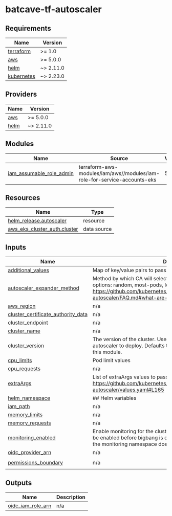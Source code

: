 # batcave-tf-autoscaler

<!-- BEGIN_TF_DOCS -->
## Requirements

| Name | Version |
|------|---------|
| <a name="requirement_terraform"></a> [terraform](#requirement\_terraform) | >= 1.0 |
| <a name="requirement_aws"></a> [aws](#requirement\_aws) | >= 5.0.0 |
| <a name="requirement_helm"></a> [helm](#requirement\_helm) | ~> 2.11.0 |
| <a name="requirement_kubernetes"></a> [kubernetes](#requirement\_kubernetes) | ~> 2.23.0 |

## Providers

| Name | Version |
|------|---------|
| <a name="provider_aws"></a> [aws](#provider\_aws) | >= 5.0.0 |
| <a name="provider_helm"></a> [helm](#provider\_helm) | ~> 2.11.0 |

## Modules

| Name | Source | Version |
|------|--------|---------|
| <a name="module_iam_assumable_role_admin"></a> [iam\_assumable\_role\_admin](#module\_iam\_assumable\_role\_admin) | terraform-aws-modules/iam/aws//modules/iam-role-for-service-accounts-eks | 5.30.0 |

## Resources

| Name | Type |
|------|------|
| [helm_release.autoscaler](https://registry.terraform.io/providers/hashicorp/helm/latest/docs/resources/release) | resource |
| [aws_eks_cluster_auth.cluster](https://registry.terraform.io/providers/hashicorp/aws/latest/docs/data-sources/eks_cluster_auth) | data source |

## Inputs

| Name | Description | Type | Default | Required |
|------|-------------|------|---------|:--------:|
| <a name="input_additional_values"></a> [additional\_values](#input\_additional\_values) | Map of key/value pairs to pass to the autoscaler chart. | `map(any)` | `{}` | no |
| <a name="input_autoscaler_expander_method"></a> [autoscaler\_expander\_method](#input\_autoscaler\_expander\_method) | Method by which CA will select a new instance to launch. Current options: random, most-pods, least-waste. See: https://github.com/kubernetes/autoscaler/blob/master/cluster-autoscaler/FAQ.md#what-are-expanders | `string` | `"least-waste"` | no |
| <a name="input_aws_region"></a> [aws\_region](#input\_aws\_region) | n/a | `string` | `"us-east-1"` | no |
| <a name="input_cluster_certificate_authority_data"></a> [cluster\_certificate\_authority\_data](#input\_cluster\_certificate\_authority\_data) | n/a | `string` | n/a | yes |
| <a name="input_cluster_endpoint"></a> [cluster\_endpoint](#input\_cluster\_endpoint) | n/a | `string` | n/a | yes |
| <a name="input_cluster_name"></a> [cluster\_name](#input\_cluster\_name) | n/a | `string` | n/a | yes |
| <a name="input_cluster_version"></a> [cluster\_version](#input\_cluster\_version) | The version of the cluster.  Used to determine the version of the autoscaler to deploy. Defaults to the most recent version known by this module. | `string` | `""` | no |
| <a name="input_cpu_limits"></a> [cpu\_limits](#input\_cpu\_limits) | Pod limit values | `string` | `"50m"` | no |
| <a name="input_cpu_requests"></a> [cpu\_requests](#input\_cpu\_requests) | n/a | `string` | `"10m"` | no |
| <a name="input_extraArgs"></a> [extraArgs](#input\_extraArgs) | List of extraArgs values to pass to the autoscaler chart.  See: https://github.com/kubernetes/autoscaler/blob/master/charts/cluster-autoscaler/values.yaml#L165 | `map(any)` | `{}` | no |
| <a name="input_helm_namespace"></a> [helm\_namespace](#input\_helm\_namespace) | ## Helm variables | `string` | `"kube-system"` | no |
| <a name="input_iam_path"></a> [iam\_path](#input\_iam\_path) | n/a | `string` | `"/delegatedadmin/developer/"` | no |
| <a name="input_memory_limits"></a> [memory\_limits](#input\_memory\_limits) | n/a | `string` | `"512Mi"` | no |
| <a name="input_memory_requests"></a> [memory\_requests](#input\_memory\_requests) | n/a | `string` | `"50Mi"` | no |
| <a name="input_monitoring_enabled"></a> [monitoring\_enabled](#input\_monitoring\_enabled) | Enable monitoring for the cluster autoscaler; Note that this should _not_ be enabled before bigbang is deployed, as it will fail to deploy since the monitoring namespace does not exist yet. | `bool` | `false` | no |
| <a name="input_oidc_provider_arn"></a> [oidc\_provider\_arn](#input\_oidc\_provider\_arn) | n/a | `string` | `""` | no |
| <a name="input_permissions_boundary"></a> [permissions\_boundary](#input\_permissions\_boundary) | n/a | `string` | `"arn:aws:iam::373346310182:policy/cms-cloud-admin/developer-boundary-policy"` | no |

## Outputs

| Name | Description |
|------|-------------|
| <a name="output_oidc_iam_role_arn"></a> [oidc\_iam\_role\_arn](#output\_oidc\_iam\_role\_arn) | n/a |
<!-- END_TF_DOCS -->


